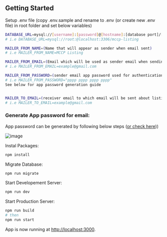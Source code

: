 ## Getting Started

Setup .env file (copy .env.sample and rename to .env (or create new .env file) in root folder and set below variables)

```bash
DATABASE_URL=mysql://[username]:[password]@[hostname]:[database port]/[database name]
# i.e DATABASE_URL=mysql://root:@localhost:3306/mccp-listing

MAILER_FROM_NAME=(Name that will appear as sender when email sent)
# i.e MAILER_FROM_NAME=MCCP Listing

MAILER_FROM_EMAIL=(Email which will be used as sender email when sending email)
# i.e MAILER_FROM_EMAIL=example@gmail.com

MAILER_FROM_PASSWORD=(sender email app password used for authentication when sending email)
# i.e MAILER_FROM_PASSWORD="pppp pppp pppp pppp"
See below for app password generation guide


MAILER_TO_EMAIL=(receiver email to which email will be sent about listing submission when form submitted)
# i.e MAILER_TO_EMAIL=example@gmail.com
```

### Generate App password for email:

App password can be generated by following below steps ([or check here](https://knowledge.workspace.google.com/kb/how-to-generate-an-app-passwords-000009237)))

![image](https://github.com/AKMANSoft/mccp-listing/assets/21236130/652b7951-2ebf-4922-baa5-61f254101afa)

Instal Packages:

```bash
npm install
```

Migrate Database:

```bash
npm run migrate
```

Start Developement Server:

```bash
npm run dev
```

Start Production Server:

```bash
npm run build
# then
npm run start
```

App is now running at [http://localhost:3000](http://localhost:3000).
